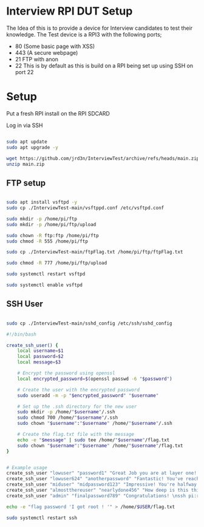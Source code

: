 # Interview RPI DUT Setup

The Idea of this is to provide a device for Interview candidates to test their knowledge. The Test device is a RPI3 with the following ports;

* 80 (Some basic page with XSS)
* 443 (A secure webpage)
* 21 FTP with anon
* 22 This is by default as this is build on a RPI being set up using SSH on port 22

# Setup

Put a fresh RPI install on the RPI SDCARD

Log in via SSH

```bash

sudo apt update
sudo apt upgrade -y

wget https://github.com/jrd3n/InterviewTest/archive/refs/heads/main.zip
unzip main.zip 

```

## FTP setup

```bash

sudo apt install vsftpd -y
sudo cp ./InterviewTest-main/vsftppd.conf /etc/vsftpd.conf

sudo mkdir -p /home/pi/ftp
sudo mkdir -p /home/pi/ftp/upload

sudo chown -R ftp:ftp /home/pi/ftp
sudo chmod -R 555 /home/pi/ftp

sudo cp ./InterviewTest-main/ftpFlag.txt /home/pi/ftp/ftpFlag.txt

sudo chmod -R 777 /home/pi/ftp/upload

sudo systemctl restart vsftpd

sudo systemctl enable vsftpd

```

## SSH User

```bash

sudo cp ./InterviewTest-main/sshd_config /etc/ssh/sshd_config

#!/bin/bash

create_ssh_user() {
    local username=$1
    local password=$2
    local message=$3

    # Encrypt the password using openssl
    local encrypted_password=$(openssl passwd -6 "$password")

    # Create the user with the encrypted password
    sudo useradd -m -p "$encrypted_password" "$username"

    # Set up the .ssh directory for the new user
    sudo mkdir -p /home/"$username"/.ssh
    sudo chmod 700 /home/"$username"/.ssh
    sudo chown "$username":"$username" /home/"$username"/.ssh

    # Create the flag.txt file with the message
    echo -e "$message" | sudo tee /home/"$username"/flag.txt
    sudo chown "$username":"$username" /home/"$username"/flag.txt
}


# Example usage
create_ssh_user "lowuser" "password1" "Great Job you are at layer one! \nSSH creds lowuser624:anotherpassword"
create_ssh_user "lowuser624" "anotherpassword" "Fantastic! You've reached layer two! \nSSH creds miduser:midpassword123"
create_ssh_user "miduser" "midpassword123" "Impressive! You're halfway there! \nSSH creds almostthereuser:nearlydone456"
create_ssh_user "almostthereuser" "nearlydone456" "How deep is this thing! \nSSH creds admin:finalpassword789"
create_ssh_user "admin" "finalpassword789" "Congratulations! \nssh pi:raspberry"

echo -e "flag password 'I got root ! '" > /home/$USER/flag.txt

sudo systemctl restart ssh

```


